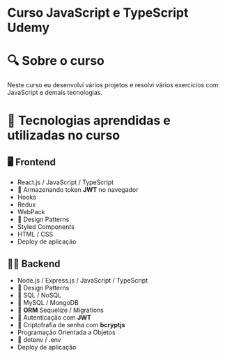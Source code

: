 # Curso JavaScript e TypeScript Udemy
# 🔍 Sobre o curso
Neste curso eu desenvolvi vários projetos e resolvi vários exercícios com JavaScript e demais tecnologias.

# 🚀 Tecnologias aprendidas e utilizadas no curso
## 🖥️ Frontend
- React.js / JavaScript / TypeScript
- 🔐 Armazenando token **JWT** no navegador
- Hooks
- Redux
- WebPack
- 📐 Design Patterns
- Styled Components
- HTML / CSS
- Deploy de aplicação

## 🧑‍💻 Backend
- Node.js / Express.js / JavaScript / TypeScript
- 📐 Design Patterns
- 💾 SQL / NoSQL
- 💾 MySQL / MongoDB
- 💾 **ORM** Sequelize / Migrations
- 🔐 Autenticação com **JWT**
- 🔐 Criptofrafia de senha com **bcryptjs**
- Programação Orientada a Objetos
- 🔐 dotenv / .env
- Deploy de aplicação
